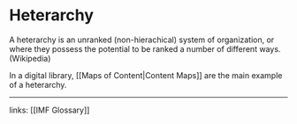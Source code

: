 # Heterarchy
A heterarchy is an unranked (non-hierachical) system of organization, or where they possess the potential to be ranked a number of different ways. (Wikipedia)

In a digital library, [[Maps of Content|Content Maps]] are the main example of a heterarchy.

---
links: [[IMF Glossary]]